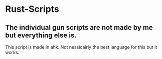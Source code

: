# Rust-Scripts
The individual gun scripts are not made by me but everything else is.
--------
This script is made in ahk.
Not nessicairly the best language for this but it works.
